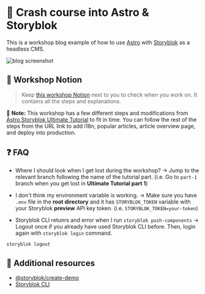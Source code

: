 # 🚀 Crash course into Astro & Storyblok

This is a workshop blog example of how to use [Astro](https://astro.build) with [Storyblok](https://www.storyblok.com) as a headless CMS.

![blog screenshot](https://a.storyblok.com/f/251047/3837x2014/9824a3f3db/blog_screenshot.png)

## 📖 Workshop Notion
> Keep [this workshop Notion](https://www.notion.so/storyblok/CityJS-Berlin-Crash-course-into-Astro-and-Storyblok-5b5f2f27eeb84a0cbb849ab9d22f173c?pvs=4) next to you to check when you work on. It contains all the steps and explanations.

🚨 **Note:** This workshop has a few different steps and modifications from [Astro Storyblok Ultimate Tutorial](https://www.storyblok.com/tp/the-storyblok-astro-ultimate-tutorial) to fit in time. You can follow the rest of the steps from the URL link to add i18n, popular articles, article overview page, and deploy into production.

## ❓ FAQ
- Where I should look when I get lost during the workshop? → Jump to the relevant branch following the name of the tutorial part. (i.e. Go to `part-1` branch when you get lost in **Ultimate Tutorial part 1**)

- I don't think my environment variable is working. → Make sure you have `.env` file in the **root directory** and it has `STORYBLOK_TOKEN` variable with your Storyblok **preview** API key token. (i.e. `STORYBLOK_TOKEN=your-token`)

- Storyblok CLI retunrs and error when I run `storyblok push-components` → Logout once if you already have used Storyblok CLI before. Then, login again with `storyblok login` command.

```bash
storyblok logout
```

## 📝 Additional resources
- [@storyblok/create-demo](https://github.com/storyblok/storyblok-create-demo)
- [Storyblok CLI](https://github.com/storyblok/storyblok-cli)